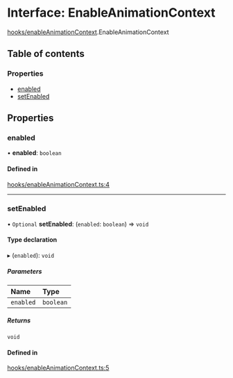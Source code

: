 # Interface: EnableAnimationContext

[hooks/enableAnimationContext](../wiki/hooks.enableAnimationContext).EnableAnimationContext

## Table of contents

### Properties

- [enabled](../wiki/hooks.enableAnimationContext.EnableAnimationContext#enabled)
- [setEnabled](../wiki/hooks.enableAnimationContext.EnableAnimationContext#setenabled)

## Properties

### enabled

• **enabled**: `boolean`

#### Defined in

[hooks/enableAnimationContext.ts:4](https://github.com/tristanjohnson849/react-controlled-animations/blob/4fa6b95/src/hooks/enableAnimationContext.ts#L4)

___

### setEnabled

• `Optional` **setEnabled**: (`enabled`: `boolean`) => `void`

#### Type declaration

▸ (`enabled`): `void`

##### Parameters

| Name | Type |
| :------ | :------ |
| `enabled` | `boolean` |

##### Returns

`void`

#### Defined in

[hooks/enableAnimationContext.ts:5](https://github.com/tristanjohnson849/react-controlled-animations/blob/4fa6b95/src/hooks/enableAnimationContext.ts#L5)
